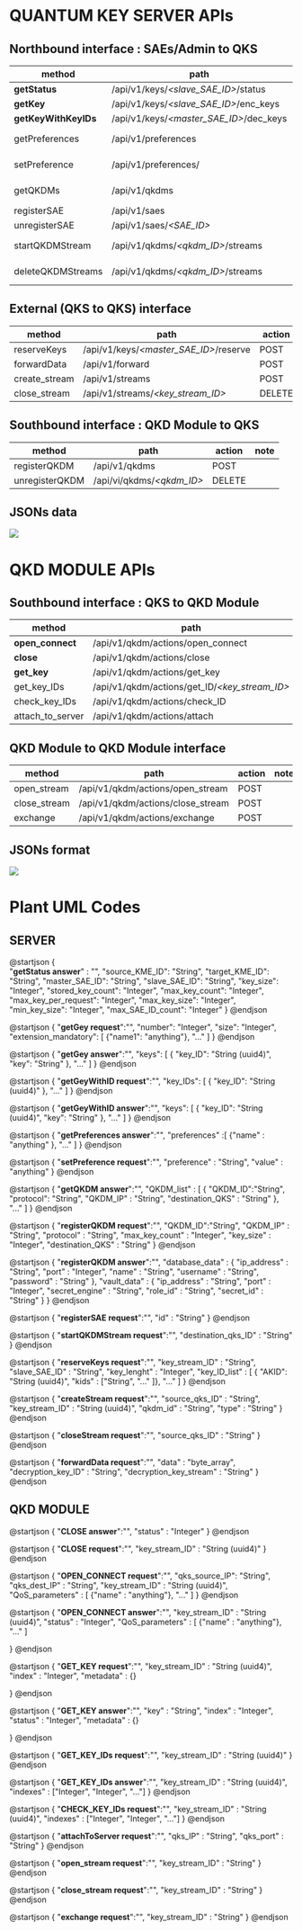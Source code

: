 # QUANTUM KEY SERVER APIs
## Northbound interface : SAEs/Admin to QKS

| method                | path  | action| note  | 
|-------                | ----  | ------| ----  |
| **getStatus**         | /api/v1/keys/*<slave_SAE_ID>*/status      | GET    |            |
| **getKey**            | /api/v1/keys/*<slave_SAE_ID>*/enc_keys    | POST   |            |
| **getKeyWithKeyIDs**  | /api/v1/keys/*<master_SAE_ID>*/dec_keys   | POST   |            |
| getPreferences        | /api/v1/preferences                       | GET    | admin only |
| setPreference         | /api/v1/preferences/*<preference>*        | PUT    | admin only |
| getQKDMs              | /api/v1/qkdms                             | GET    | admin only |
| registerSAE           | /api/v1/saes                              | POST   |            |
| unregisterSAE         | /api/v1/saes/*<SAE_ID>*                   | DELETE |            |
| startQKDMStream       | /api/v1/qkdms/*<qkdm_ID>*/streams          | POST   | admin only |
| deleteQKDMStreams     | /api/v1/qkdms/*<qkdm_ID>*/streams          | DELETE | admin only |

## External (QKS to QKS) interface 

| method                | path  | action| note  | 
|-------                | ----  | ------| ----  |
| reserveKeys           | /api/v1/keys/*<master_SAE_ID>*/reserve  | POST   |       |
| forwardData           | /api/v1/forward                         | POST   |       |
| create_stream         | /api/v1/streams                         | POST   |       |
| close_stream          | /api/v1/streams/*<key_stream_ID>*       | DELETE |       |
 

## Southbound interface :  QKD Module to QKS
| method                | path  | action| note  | 
|-------                | ----  | ------| ----  |
| registerQKDM          | /api/v1/qkdms             | POST      |       |
| unregisterQKDM        | /api/vi/qkdms/*<qkdm_ID>* | DELETE    |       |


## JSONs data
![](./img/API_server_JSON.png)

# QKD MODULE APIs
## Southbound interface : QKS to QKD Module
| method                | path  | action| note  | 
|-------                | ----  | ------| ----  |
| **open_connect**      | /api/v1/qkdm/actions/open_connect                 | POST  |       |
| **close**             | /api/v1/qkdm/actions/close                        | POST  |       |
| **get_key**           | /api/v1/qkdm/actions/get_key                      | POST  |       |
| get_key_IDs           | /api/v1/qkdm/actions/get_ID/*<key_stream_ID>*     | GET   |       |
| check_key_IDs         | /api/v1/qkdm/actions/check_ID                     | POST  |       |
| attach_to_server      | /api/v1/qkdm/actions/attach                       | POST  |       |


## QKD Module to QKD Module interface
| method                | path  | action| note  | 
|-------                | ----  | ------| ----  |
| open_stream           | /api/v1/qkdm/actions/open_stream      | POST  |       |
| close_stream          | /api/v1/qkdm/actions/close_stream     | POST  |       |
| exchange              | /api/v1/qkdm/actions/exchange         | POST  |       |

## JSONs format 
![](./img/API_module_JSON.png)


# Plant UML Codes 
## SERVER

@startjson
{   
    "**getStatus answer**" : "",
	"source_KME_ID": "String",
    "target_KME_ID": "String",
    "master_SAE_ID": "String",
    "slave_SAE_ID": "String",
    "key_size": "Integer",
    "stored_key_count": "Integer",
    "max_key_count": "Integer",
    "max_key_per_request": "Integer",
    "max_key_size": "Integer",
    "min_key_size": "Integer",
    "max_SAE_ID_count": "Integer"
}
@endjson

@startjson
{
    "**getGey request**":"",
    "number": "Integer",
    "size": "Integer",
    "extension_mandatory": [
    {"name1": "anything"},
    "..."
    ]
}
@endjson

@startjson
{
    "**getGey answer**":"",
    "keys": [
    {
    "key_ID": "String (uuid4)",
    "key": "String"
    },
    "..."
    ]
}
@endjson

@startjson
{
    "**getGeyWithID request**":"",
    "key_IDs": [
    { "key_ID": "String (uuid4)" },
    "..."
    ]
}
@endjson

@startjson
{
    "**getGeyWithID answer**":"",
    "keys": [
    {
    "key_ID": "String (uuid4)",
    "key": "String"
    },
    "..."
    ]
}
@endjson


@startjson
{
    "**getPreferences answer**":"",
    "preferences" :[
        {"name" : "anything" },
        "..."
    ]
}
@endjson

@startjson
{
    "**setPreference request**":"",
    "preference" : "String",
    "value" : "anything"
}
@endjson

@startjson
{
    "**getQKDM answer**":"",
    "QKDM_list" : [
        {   "QKDM_ID":"String", 
            "protocol": "String",
            "QKDM_IP" : "String",
            "destination_QKS" : "String" },
        "..."
    ]
}
@endjson

@startjson
{
    "**registerQKDM request**":"",
    "QKDM_ID":"String",
    "QKDM_IP" : "String",
    "protocol" : "String",
    "max_key_count" : "Integer", 
    "key_size" : "Integer",
    "destination_QKS" : "String"
}
@endjson

@startjson
{
    "**registerQKDM answer**":"",
    "database_data" : {
        "ip_address" : "String",
        "port" : "Integer", 
        "name" : "String",
        "username" : "String", 
        "password" : "String"
    },
    "vault_data" : {
        "ip_address" : "String",
        "port" : "Integer",
        "secret_engine" : "String",
        "role_id" : "String",
        "secret_id" : "String"
    }
}
@endjson

@startjson
{
    "**registerSAE request**":"",
    "id" : "String"
}
@endjson


@startjson
{
    "**startQKDMStream request**":"",
    "destination_qks_ID" : "String" 
}
@endjson


@startjson
{
    "**reserveKeys request**":"",
    "key_stream_ID" : "String",
    "slave_SAE_ID" : "String", 
    "key_lenght" : "Integer",
    "key_ID_list" :     [ 
        { "AKID": "String (uuid4)",
            "kids" : ["String", "..." ]},
        "..."
    ]
}
@endjson

@startjson
{
    "**createStream request**":"",
    "source_qks_ID" : "String",
    "key_stream_ID" : "String (uuid4)",
    "qkdm_id" : "String",
    "type" : "String"
}
@endjson

@startjson
{
    "**closeStream request**":"",
    "source_qks_ID" : "String"
}
@endjson

@startjson
{
    "**forwardData request**":"",
    "data" : "byte_array",
    "decryption_key_ID" : "String",
    "decryption_key_stream" : "String"
}
@endjson

## QKD MODULE

@startjson
{
    "**CLOSE answer**":"",
    "status" : "Integer"
}
@endjson

@startjson
{
    "**CLOSE request**":"",
    "key_stream_ID" : "String (uuid4)"
}
@endjson

@startjson
{
    "**OPEN_CONNECT request**":"",
    "qks_source_IP": "String", 
    "qks_dest_IP" : "String", 
    "key_stream_ID" : "String (uuid4)",
    "QoS_parameters" : [
        {"name" : "anything"},
        "..."
    ]
}
@endjson

@startjson
{
    "**OPEN_CONNECT answer**":"",
    "key_stream_ID" : "String (uuid4)",
    "status" : "Integer",
    "QoS_parameters" : [
        {"name" : "anything"},
        "..."
    ]
    
}
@endjson

@startjson
{
    "**GET_KEY request**":"",
    "key_stream_ID" : "String (uuid4)",
    "index" : "Integer",
    "metadata" : {}
    
}
@endjson

@startjson
{
    "**GET_KEY answer**":"",
    "key" : "String",
    "index" : "Integer",
    "status" : "Integer",
    "metadata" : {}
    
}
@endjson

@startjson
{
    "**GET_KEY_IDs request**":"",
    "key_stream_ID" : "String (uuid4)"
}
@endjson

@startjson
{
    "**GET_KEY_IDs answer**":"",
    "key_stream_ID" : "String (uuid4)",
    "indexes" : ["Integer", "Integer", "..."] 
}
@endjson

@startjson
{
    "**CHECK_KEY_IDs request**":"",
    "key_stream_ID" : "String (uuid4)",
    "indexes" : ["Integer", "Integer", "..."] 
}
@endjson

@startjson
{
    "**attachToServer request**":"",
    "qks_IP" : "String",
    "qks_port" : "String"
}
@endjson

@startjson
{
    "**open_stream request**":"",
    "key_stream_ID" : "String"
}
@endjson

@startjson
{
    "**close_stream request**":"",
    "key_stream_ID" : "String"
}
@endjson

@startjson
{
    "**exchange request**":"",
    "key_stream_ID" : "String"
}
@endjson
